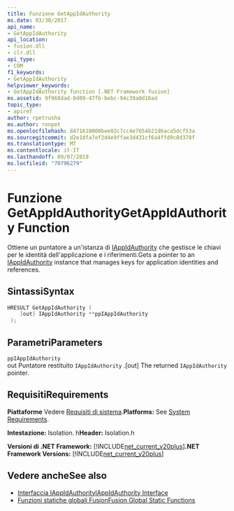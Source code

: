 ```yaml
---
title: Funzione GetAppIdAuthority
ms.date: 03/30/2017
api_name:
- GetAppIdAuthority
api_location:
- fusion.dll
- clr.dll
api_type:
- COM
f1_keywords:
- GetAppIdAuthority
helpviewer_keywords:
- GetAppIdAuthority function [.NET Framework fusion]
ms.assetid: 9f968dad-0d09-47fb-bebc-94c39a0d16ad
topic_type:
- apiref
author: rpetrusha
ms.author: ronpet
ms.openlocfilehash: 8471610008bee02c7cc4e7654b21d6aca5dcf53a
ms.sourcegitcommit: d2e1dfa7ef2d4e9ffae3d431cf6a4ffd9c8d378f
ms.translationtype: MT
ms.contentlocale: it-IT
ms.lasthandoff: 09/07/2019
ms.locfileid: "70796279"
---
```

# <a name="getappidauthority-function"></a><span data-ttu-id="6fad9-102">Funzione GetAppIdAuthority</span><span class="sxs-lookup"><span data-stu-id="6fad9-102">GetAppIdAuthority Function</span></span>
<span data-ttu-id="6fad9-103">Ottiene un puntatore a un'istanza di [IAppIdAuthority](iappidauthority-interface.md) che gestisce le chiavi per le identità dell'applicazione e i riferimenti.</span><span class="sxs-lookup"><span data-stu-id="6fad9-103">Gets a pointer to an [IAppIdAuthority](iappidauthority-interface.md) instance that manages keys for application identities and references.</span></span>  
  
## <a name="syntax"></a><span data-ttu-id="6fad9-104">Sintassi</span><span class="sxs-lookup"><span data-stu-id="6fad9-104">Syntax</span></span>  
  
```cpp  
HRESULT GetAppIdAuthority (  
    [out] IAppIdAuthority **ppIAppIdAuthority  
 );  
```  
  
## <a name="parameters"></a><span data-ttu-id="6fad9-105">Parametri</span><span class="sxs-lookup"><span data-stu-id="6fad9-105">Parameters</span></span>  
 `ppIAppIdAuthority`  
 <span data-ttu-id="6fad9-106">out Puntatore restituito `IAppIdAuthority` .</span><span class="sxs-lookup"><span data-stu-id="6fad9-106">[out] The returned `IAppIdAuthority` pointer.</span></span>  
  
## <a name="requirements"></a><span data-ttu-id="6fad9-107">Requisiti</span><span class="sxs-lookup"><span data-stu-id="6fad9-107">Requirements</span></span>  
 <span data-ttu-id="6fad9-108">**Piattaforme** Vedere [Requisiti di sistema](../../get-started/system-requirements.md).</span><span class="sxs-lookup"><span data-stu-id="6fad9-108">**Platforms:** See [System Requirements](../../get-started/system-requirements.md).</span></span>  
  
 <span data-ttu-id="6fad9-109">**Intestazione:** Isolation. h</span><span class="sxs-lookup"><span data-stu-id="6fad9-109">**Header:** Isolation.h</span></span>  
  
 <span data-ttu-id="6fad9-110">**Versioni di .NET Framework:** [!INCLUDE[net_current_v20plus](../../../../includes/net-current-v20plus-md.md)]</span><span class="sxs-lookup"><span data-stu-id="6fad9-110">**.NET Framework Versions:** [!INCLUDE[net_current_v20plus](../../../../includes/net-current-v20plus-md.md)]</span></span>  
  
## <a name="see-also"></a><span data-ttu-id="6fad9-111">Vedere anche</span><span class="sxs-lookup"><span data-stu-id="6fad9-111">See also</span></span>

- [<span data-ttu-id="6fad9-112">Interfaccia IAppIdAuthority</span><span class="sxs-lookup"><span data-stu-id="6fad9-112">IAppIdAuthority Interface</span></span>](iappidauthority-interface.md)
- [<span data-ttu-id="6fad9-113">Funzioni statiche globali Fusion</span><span class="sxs-lookup"><span data-stu-id="6fad9-113">Fusion Global Static Functions</span></span>](fusion-global-static-functions.md)
